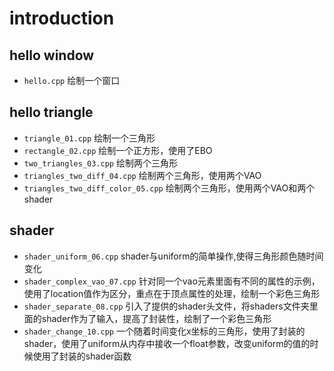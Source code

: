 # introduction
## hello window

- `hello.cpp` 绘制一个窗口

## hello triangle
- `triangle_01.cpp` 绘制一个三角形
- `rectangle_02.cpp` 绘制一个正方形，使用了EBO
- `two_triangles_03.cpp` 绘制两个三角形
- `triangles_two_diff_04.cpp` 绘制两个三角形，使用两个VAO
- `triangles_two_diff_color_05.cpp` 绘制两个三角形，使用两个VAO和两个shader
## shader
- `shader_uniform_06.cpp` shader与uniform的简单操作,使得三角形颜色随时间变化
- `shader_complex_vao_07.cpp` 针对同一个vao元素里面有不同的属性的示例，使用了location值作为区分，重点在于顶点属性的处理，绘制一个彩色三角形
- `shader_separate_08.cpp` 引入了提供的shader头文件，将shaders文件夹里面的shader作为了输入，提高了封装性，绘制了一个彩色三角形
- `shader_change_10.cpp` 一个随着时间变化x坐标的三角形，使用了封装的shader，使用了uniform从内存中接收一个float参数，改变uniform的值的时候使用了封装的shader函数